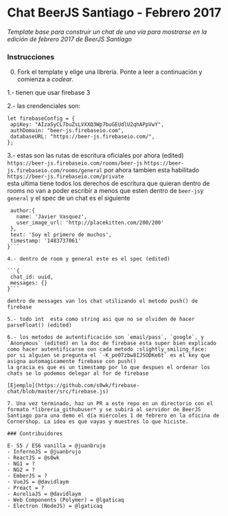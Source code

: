 # Chat BeerJS Santiago - Febrero 2017

*Template base para construir un chat de una vía para mostrarse en la edición de febrero 2017 de BeerJS Santiago*

### Instrucciones

0. Fork el template y elige una librería. Ponte a leer a continuación y comienza a _codear_.

1.- tienen que usar firebase 3

2.- las crendenciales son:

 ```
 let firebaseConfig = {
  apiKey: "AIzaSyCL7buZsLVXXQ3Wp7buGEUdlU2qhAPpVwY",
  authDomain: "beer-js.firebaseio.com",
  databaseURL: "https://beer-js.firebaseio.com/",
};
```

3.- estas son las rutas de escritura oficiales por ahora (edited)
`https://beer-js.firebaseio.com/rooms/beer-js`
`https://beer-js.firebaseio.com/rooms/general`
por ahora tambien esta habilitado `https://beer-js.firebaseio.com/private`  
esta ultima tiene todos los derechos de escritura que quieran 
dentro de rooms no van a poder escribir a menos que esten dentro de `beer-js`y `general` y el spec de un chat es el siguiente

 ```{
  author:{
    name: 'Javier Vasquez',
    user_image_url: 'http://placekitten.com/200/200'
  },
  text: 'Soy el primero de muchos',
  timestamp: '1483737061'
}```

4.- dentro de room y general este es el spec (edited)
 
 ```{
  chat_id: uuid,
  messages: {}
}```

dentro de messages van los chat utilizando el metodo push() de firebase

5.- todo int  esta como string asi que no se olviden de hacer parseFloat() (edited)
 
6.- los metodos de autentificación son `email/pass`, `google`, y `Anonymous` (edited) en la doc de firebase esta super bien explicado como hacer autentificarse con cada metodo :slightly_smiling_face:
por si alguien se pregunta el `-K_pe07zbw8IJSODKe6t` es el key que asigna automagicamente firebase con push()
la gracia es que es un timestamp por lo que despues el ordenar los chats se lo podemos delegar al for de firebase

[Ejemplo](https://github.com/s0wk/firebase-chat/blob/master/src/firebase.js)

7. Una vez terminado, haz un PR a este repo en un directorio con el formato *libreria_githubuser* y se subirá al servidor de BeerJS Santiago para una demo el día miércoles 1 de febrero en la oficina de Cornershop. La idea es que vayas y muestres lo que hiciste.

### Contribuidores

E- S5 / ES6 vanilla = @juanbrujo
- InfernoJS = @juanbrujo
- ReactJS = @s0wk
- NG1 = ?
- NG2 = ?
- EmberJS = ?
- VueJS = @davidlaym
- Preact = ?
- AureliaJS = @davidlaym
- Web Components (Polymer) = @lgaticaq
- Electron (NodeJS) = @lgaticaq


